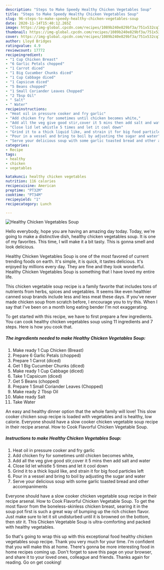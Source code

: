 ```yaml
---
description: "Steps to Make Speedy Healthy Chicken Vegetables Soup"
title: "Steps to Make Speedy Healthy Chicken Vegetables Soup"
slug: 96-steps-to-make-speedy-healthy-chicken-vegetables-soup
date: 2020-11-14T15:40:12.265Z
image: https://img-global.cpcdn.com/recipes/1089b240e829bf3a/751x532cq70/healthy-chicken-vegetables-soup-recipe-main-photo.jpg
thumbnail: https://img-global.cpcdn.com/recipes/1089b240e829bf3a/751x532cq70/healthy-chicken-vegetables-soup-recipe-main-photo.jpg
cover: https://img-global.cpcdn.com/recipes/1089b240e829bf3a/751x532cq70/healthy-chicken-vegetables-soup-recipe-main-photo.jpg
author: Lloyd Bridges
ratingvalue: 4.9
reviewcount: 17772
recipeingredient:
- "1 Cup Chicken Breast"
- "6 Garlic Petals chopped"
- "1 Carrot diced"
- "1 Big Cucumber Chunks diced"
- "1 Cup Cabbage diced"
- "1 Capsicum diced"
- "5 Beans chopped"
- "1 Small Coriander Leaves Chopped"
- "2 Tbsp Oil"
- " Salt"
- " Water"
recipeinstructions:
- "Heat oil in pressure cooker and fry garlic"
- "Add chicken fry for sometimes until chicken becomes white,"
- "Add all the veg give good stir,cover it 5 mins then add salt and water"
- "Close lid let whistle 5 times and let it cool down"
- "Grind it to a thick liquid like, and strain it for big food particles left"
- "Pour in a vessel and bring to boil by adjusting the sugar and water"
- "Serve your delicious soup with some garlic toasted bread and other accompaniments"
categories:
- Recipe
tags:
- healthy
- chicken
- vegetables

katakunci: healthy chicken vegetables 
nutrition: 116 calories
recipecuisine: American
preptime: "PT32M"
cooktime: "PT34M"
recipeyield: "1"
recipecategory: Lunch

---
```



![Healthy Chicken Vegetables Soup](https://img-global.cpcdn.com/recipes/1089b240e829bf3a/751x532cq70/healthy-chicken-vegetables-soup-recipe-main-photo.jpg)

Hello everybody, hope you are having an amazing day today. Today, we're going to make a distinctive dish, healthy chicken vegetables soup. It is one of my favorites. This time, I will make it a bit tasty. This is gonna smell and look delicious.

Healthy Chicken Vegetables Soup is one of the most favored of current trending foods on earth. It's simple, it is quick, it tastes delicious. It's enjoyed by millions every day. They are fine and they look wonderful. Healthy Chicken Vegetables Soup is something that I have loved my entire life.

This chicken vegetable soup recipe is a family favorite that includes tons of nutrients from herbs, spices and vegetables. It seems like even healthier canned soup brands include less and less meat these days. If you&#39;ve never made chicken soup from scratch before, I encourage you to try this. When I say that I&#39;ve been on a month long eating bender I&#39;m not exaggerating.


To get started with this recipe, we have to first prepare a few ingredients. You can cook healthy chicken vegetables soup using 11 ingredients and 7 steps. Here is how you cook that.

<!--inarticleads1-->

##### The ingredients needed to make Healthy Chicken Vegetables Soup:

1. Make ready 1 Cup Chicken (Breast)
1. Prepare 6 Garlic Petals (chopped)
1. Prepare 1 Carrot (diced)
1. Get 1 Big Cucumber Chunks (diced)
1. Make ready 1 Cup Cabbage (diced)
1. Take 1 Capsicum (diced)
1. Get 5 Beans (chopped)
1. Prepare 1 Small Coriander Leaves (Chopped)
1. Make ready 2 Tbsp Oil
1. Make ready  Salt
1. Take  Water


An easy and healthy dinner option that the whole family will love! This slow cooker chicken soup recipe is loaded with vegetables and is healthy, low calorie. Everyone should have a slow cooker chicken vegetable soup recipe in their recipe arsenal. How to Cook Flavorful Chicken Vegetable Soup. 

<!--inarticleads2-->

##### Instructions to make Healthy Chicken Vegetables Soup:

1. Heat oil in pressure cooker and fry garlic
1. Add chicken fry for sometimes until chicken becomes white,
1. Add all the veg give good stir,cover it 5 mins then add salt and water
1. Close lid let whistle 5 times and let it cool down
1. Grind it to a thick liquid like, and strain it for big food particles left
1. Pour in a vessel and bring to boil by adjusting the sugar and water
1. Serve your delicious soup with some garlic toasted bread and other accompaniments


Everyone should have a slow cooker chicken vegetable soup recipe in their recipe arsenal. How to Cook Flavorful Chicken Vegetable Soup. To get the most flavor from the boneless-skinless chicken breast, searing it in the soup pot first is such a great way of bumping up the rich chicken flavor. Just make sure to let it sit undisturbed until it is browned on the bottom, then stir it. This Chicken Vegetable Soup is ultra-comforting and packed with healthy vegetables. 

So that's going to wrap this up with this exceptional food healthy chicken vegetables soup recipe. Thank you very much for your time. I'm confident that you will make this at home. There's gonna be more interesting food in home recipes coming up. Don't forget to save this page on your browser, and share it to your loved ones, colleague and friends. Thanks again for reading. Go on get cooking!

